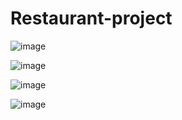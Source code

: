 # Restaurant-project

![image](https://github.com/vtnghia16/Restaurant-project/assets/80100031/8246eb19-f938-4dc2-a860-cb0aa7044c17)


![image](https://github.com/vtnghia16/Restaurant-project/assets/80100031/5411e766-d09e-492a-8cd1-bea6f63da954)


![image](https://github.com/vtnghia16/Restaurant-project/assets/80100031/4dc94324-1d4c-470a-bd80-78813b452bca)


![image](https://github.com/vtnghia16/Restaurant-project/assets/80100031/829cd0bc-b922-45d7-91d6-8994a93254cd)

